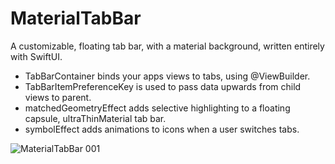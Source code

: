 # MaterialTabBar
A customizable, floating tab bar, with a material background, written entirely with SwiftUI.

- TabBarContainer binds your apps views to tabs, using @ViewBuilder.
- TabBarItemPreferenceKey is used to pass data upwards from child views to parent.
- matchedGeometryEffect adds selective highlighting to a floating capsule, ultraThinMaterial tab bar.
- symbolEffect adds animations to icons when a user switches tabs.

![MaterialTabBar 001](https://github.com/bodhichristian/MaterialTabBar/assets/110639779/d2f4c927-0697-49fb-a3f7-7bfd805f21d0)

